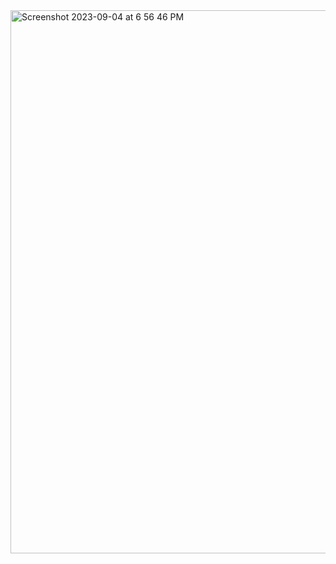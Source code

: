 <img width="869" alt="Screenshot 2023-09-04 at 6 56 46 PM" src="https://github.com/archanaheeralal77/OWASP-Top-10-Broken-Access-ControlA1/assets/127080874/c6e5efd5-789c-4fba-8031-f621abb361df">


